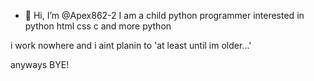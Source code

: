 - 👋 Hi, I’m @Apex862-2
I am a child python programmer interested in python html css c and more python

i work nowhere and i aint planin to
'at least until im older...'

anyways BYE!
